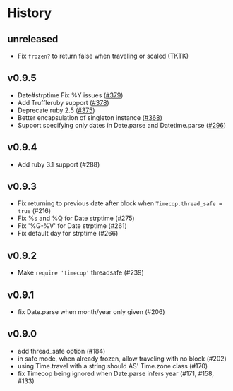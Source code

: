 # History

## unreleased

- Fix `frozen?` to return false when traveling or scaled (TKTK)

## v0.9.5

- Date#strptime Fix %Y issues ([#379](https://github.com/travisjeffery/timecop/pull/379))
- Add Truffleruby support ([#378](https://github.com/travisjeffery/timecop/pull/378))
- Deprecate ruby 2.5 ([#375](https://github.com/travisjeffery/timecop/pull/375))
- Better encapsulation of singleton instance ([#368](https://github.com/travisjeffery/timecop/pull/368))
- Support specifying only dates in Date.parse and Datetime.parse ([#296](https://github.com/travisjeffery/timecop/pull/296))

## v0.9.4

- Add ruby 3.1 support (#288)

## v0.9.3

- Fix returning to previous date after block when `Timecop.thread_safe = true` (#216)
- Fix %s and %Q for Date strptime (#275)
- Fix '%G-%V' for Date strptime (#261)
- Fix default day for strptime (#266)

## v0.9.2

- Make `require 'timecop'` threadsafe (#239)

## v0.9.1

- fix Date.parse when month/year only given (#206)

## v0.9.0

- add thread_safe option (#184)
- in safe mode, when already frozen, allow traveling with no block (#202)
- using Time.travel with a string should AS' Time.zone class (#170)
- fix Timecop being ignored when Date.parse infers year (#171, #158, #133)
